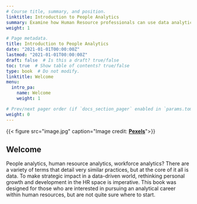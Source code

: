 ```yaml
---
# Course title, summary, and position.
linktitle: Introduction to People Analytics
summary: Examine how Human Resource professionals can use data analytics to inform HR decisions. This course covers descriptive, predictive, and prescriptive analytics. Concepts are applied using software tools like Qualtrics, Python, Excel, and Tableau.
weight: 1

# Page metadata.
title: Introduction to People Analytics
date: "2021-01-01T00:00:00Z"
lastmod: "2021-01-01T00:00:00Z"
draft: false  # Is this a draft? true/false
toc: true  # Show table of contents? true/false
type: book  # Do not modify.
linktitle: Welcome
menu:
  intro_pa:
    name: Welcome
    weight: 1

# Prev/next pager order (if `docs_section_pager` enabled in `params.toml`)
weight: 0
---
```


{{< figure src="image.jpg" caption="Image credit: [**Pexels**](https://images.pexels.com/)">}}
## Welcome

People analytics, human resource analytics, workforce analytics? There are a variety of terms that detail very similar practices, but at the core of it all is data. To make strategic impact in a data-driven world, rethinking personal growth and development in the HR space is imperative. This book was designed for those who are interested in pursuing an analytical career within human resources, but are not quite sure where to start.

<!-- In the future, requests will be made through the issues section of Github. -->
<!--
### Notes on the data in this book

In this current version, the content of this book will be focused on Python and the Jupyter Notebook IDE. -->



<!-- * **Online courses**
* **Project or software documentation**
* **Tutorials**

The `courses` folder may be renamed. For example, we can rename it to `docs` for software/project documentation or `tutorials` for creating an online course.

## Delete tutorials

**To remove these pages, delete the `courses` folder and see below to delete the associated menu link.**

## Update site menu

After renaming or deleting the `courses` folder, you may wish to update any `[[main]]` menu links to it by editing your menu configuration at `config/_default/menus.toml`.

For example, if you delete this folder, you can remove the following from your menu configuration:

```toml
[[main]]
  name = "Courses"
  url = "courses/"
  weight = 50
```

Or, if you are creating a software documentation site, you can rename the `courses` folder to `docs` and update the associated *Courses* menu configuration to:

```toml
[[main]]
  name = "Docs"
  url = "docs/"
  weight = 50
```

## Update the docs menu

If you use the *docs* layout, note that the name of the menu in the front matter should be in the form `[menu.X]` where `X` is the folder name. Hence, if you rename the `courses/example/` folder, you should also rename the menu definitions in the front matter of files within `courses/example/` from `[menu.example]` to `[menu.<NewFolderName>]`. -->
